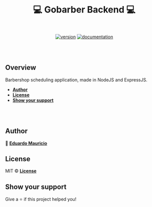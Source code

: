 <h1 align="center">
 💻 Gobarber Backend 💻
</h1>

<br>

<div align="center">

[![version](https://img.shields.io/badge/version-1.0.2-blue.svg)](https://github.com/therealeddy/gobarber-backend/releases)<space><space>
[![documentation](https://img.shields.io/badge/documentation-yes-brightgreen.svg)](#overview)

</div>

<br><br>

## Overview

Barbershop scheduling application, made in NodeJS and ExpressJS.

- **[Author](#author)**
- **[License](#license)**
- **[Show your support](#show-your-support)**

<br><br>

## Author

👤 **[Eduardo Mauricio](https://github.com/therealeddy)**

## License

MIT © **[License](LICENSE)**

## Show your support

Give a ⭐️ if this project helped you!
